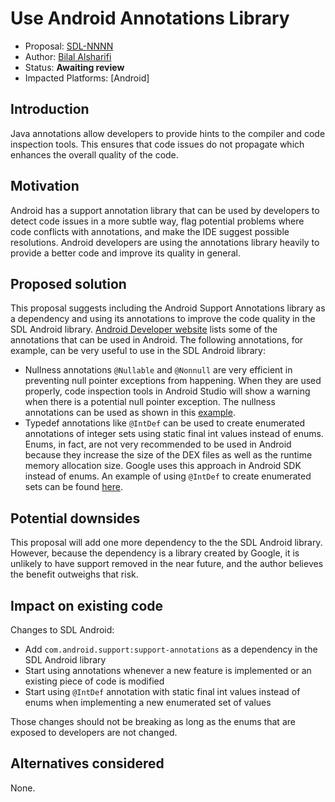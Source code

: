 # Use Android Annotations Library

* Proposal: [SDL-NNNN](nnnn-use-android-annotations-library.md)
* Author: [Bilal Alsharifi](https://github.com/bilal-alsharifi)
* Status: **Awaiting review**
* Impacted Platforms: [Android]

## Introduction

Java annotations allow developers to provide hints to the compiler and code inspection tools. This ensures that code issues do not propagate which enhances the overall quality of the code. 

## Motivation

Android has a support annotation library that can be used by developers to detect code issues in a more subtle way, flag potential problems where code conflicts with annotations, and make the IDE suggest possible resolutions. Android developers are using the annotations library heavily to provide a better code and improve its quality in general.

## Proposed solution

This proposal suggests including the Android Support Annotations library as a dependency and using its annotations to improve the code quality in the SDL Android library.
[Android Developer website](https://developer.android.com/studio/write/annotations.html) lists some of the annotations that can be used in Android. The following annotations, for example, can be very useful to use in the SDL Android library:

* Nullness annotations `@Nullable` and `@Nonnull` are very efficient in preventing null pointer exceptions from happening. When they are used properly, code inspection tools in Android Studio will show a warning when there is a potential null pointer exception. The nullness annotations can be used as shown in this [example](https://developer.android.com/studio/write/annotations.html#adding-nullness).
* Typedef annotations like `@IntDef` can be used to create enumerated annotations of integer sets using static final int values instead of enums. Enums, in fact, are not very recommended to be used in Android because they increase the size of the DEX files as well as the runtime memory allocation size. Google uses this approach in Android SDK instead of enums. An example of using `@IntDef` to create enumerated sets can be found [here](https://developer.android.com/studio/write/annotations.html#enum-annotations).

## Potential downsides

This proposal will add one more dependency to the the SDL Android library. However, because the dependency is a library created by Google, it is unlikely to have support removed in the near future, and the author believes the benefit outweighs that risk.

## Impact on existing code
Changes to SDL Android:

* Add `com.android.support:support-annotations` as a dependency in the SDL Android library
* Start using annotations whenever a new feature is implemented or an existing piece of code is modified
* Start using `@IntDef` annotation with static final int values instead of enums when implementing a new enumerated set of values

Those changes should not be breaking as long as the enums that are exposed to developers are not changed.

## Alternatives considered

None.
